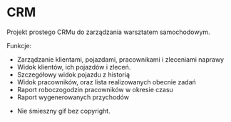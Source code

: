 # CRM
Projekt prostego CRMu do zarządzania warsztatem samochodowym.


Funkcje:
- Zarządzanie klientami, pojazdami, pracownikami i zleceniami naprawy
- Widok klientów, ich pojazdów i zleceń.
- Szczegółowy widok pojazdu z historią
- Widok pracowników, oraz lista realizowanych obecnie zadań
- Raport roboczogodzin pracowników w okresie czasu
- Raport wygenerowanych przychodów

+ Nie śmieszny gif bez copyright.